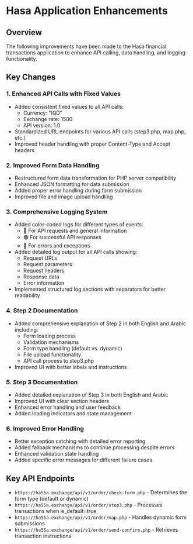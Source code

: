 # Hasa Application Enhancements

## Overview
The following improvements have been made to the Hasa financial transactions application to enhance API calling, data handling, and logging functionality.

## Key Changes

### 1. Enhanced API Calls with Fixed Values
- Added consistent fixed values to all API calls:
  - Currency: "IQD"
  - Exchange rate: 1500
  - API version: 1.0
- Standardized URL endpoints for various API calls (step3.php, map.php, etc.)
- Improved header handling with proper Content-Type and Accept headers

### 2. Improved Form Data Handling
- Restructured form data transformation for PHP server compatibility
- Enhanced JSON formatting for data submission
- Added proper error handling during form submission
- Improved file and image upload handling

### 3. Comprehensive Logging System
- Added color-coded logs for different types of events:
  - 🔵 For API requests and general information
  - 🟢 For successful API responses 
  - 🔴 For errors and exceptions
- Added detailed log output for all API calls showing:
  - Request URLs
  - Request parameters
  - Request headers
  - Response data
  - Error information
- Implemented structured log sections with separators for better readability

### 4. Step 2 Documentation
- Added comprehensive explanation of Step 2 in both English and Arabic including:
  - Form loading process
  - Validation mechanisms
  - Form type handling (default vs. dynamic)
  - File upload functionality
  - API call process to step3.php
- Improved UI with better labels and instructions

### 5. Step 3 Documentation
- Added detailed explanation of Step 3 in both English and Arabic
- Improved UI with clear section headers
- Enhanced error handling and user feedback
- Added loading indicators and state management

### 6. Improved Error Handling
- Better exception catching with detailed error reporting
- Added fallback mechanisms to continue processing despite errors
- Enhanced validation state handling
- Added specific error messages for different failure cases

## Key API Endpoints
- `https://ha55a.exchange/api/v1/order/check-form.php` - Determines the form type (default or dynamic)
- `https://ha55a.exchange/api/v1/order/step3.php` - Processes transactions when is_default=true
- `https://ha55a.exchange/api/v1/order/map.php` - Handles dynamic form submissions
- `https://ha55a.exchange/api/v1/order/send-confirm.php` - Retrieves transaction instructions
